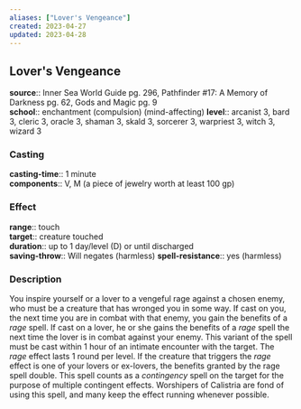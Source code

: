 ```yaml
---
aliases: ["Lover's Vengeance"]
created: 2023-04-27
updated: 2023-04-28
---
```


## Lover's Vengeance

**source**:: Inner Sea World Guide pg. 296, Pathfinder \#17: A Memory of Darkness pg. 62, Gods and Magic pg. 9  
**school**:: enchantment (compulsion) (mind-affecting)
**level**:: arcanist 3, bard 3, cleric 3, oracle 3, shaman 3, skald 3, sorcerer 3, warpriest 3, witch 3, wizard 3

### Casting

**casting-time**:: 1 minute  
**components**:: V, M (a piece of jewelry worth at least 100 gp)

### Effect

**range**:: touch  
**target**:: creature touched  
**duration**:: up to 1 day/level (D) or until discharged  
**saving-throw**:: Will negates (harmless)
**spell-resistance**:: yes (harmless)

### Description

You inspire yourself or a lover to a vengeful rage against a chosen enemy, who must be a creature that has wronged you in some way. If cast on you, the next time you are in combat with that enemy, you gain the benefits of a *rage* spell. If cast on a lover, he or she gains the benefits of a *rage* spell the next time the lover is in combat against your enemy. This variant of the spell must be cast within 1 hour of an intimate encounter with the target. The *rage* effect lasts 1 round per level. If the creature that triggers the *rage* effect is one of your lovers or ex-lovers, the benefits granted by the rage spell double. This spell counts as a *contingency* spell on the target for the purpose of multiple contingent effects. Worshipers of Calistria are fond of using this spell, and many keep the effect running whenever possible.
